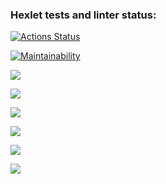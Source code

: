 ### Hexlet tests and linter status:
[![Actions Status](https://github.com/Zasovitsky/frontend-project-44/actions/workflows/hexlet-check.yml/badge.svg)](https://github.com/Zasovitsky/frontend-project-44/actions)

[![Maintainability](https://api.codeclimate.com/v1/badges/c9e99ecfadea849545d0/maintainability)](https://codeclimate.com/github/Zasovitsky/frontend-project-44/maintainability)

<a href="https://codeclimate.com/github/Zasovitsky/frontend-project-44/maintainability"><img src="https://api.codeclimate.com/v1/badges/c9e99ecfadea849545d0/maintainability" /></a>

<a href="https://asciinema.org/a/71ttpsWIZngOFefH6Xl5QGCdt" target="_blank"><img src="https://asciinema.org/a/71ttpsWIZngOFefH6Xl5QGCdt.svg" /></a>

<a href="https://asciinema.org/a/eM5VutVgI1DVeWFV9otXKYSxj" target="_blank"><img src="https://asciinema.org/a/eM5VutVgI1DVeWFV9otXKYSxj.svg" /></a>

<a href="https://asciinema.org/a/LQnM4w9EC0FttP40JpadmZn52" target="_blank"><img src="https://asciinema.org/a/LQnM4w9EC0FttP40JpadmZn52.svg" /></a>

<a href="https://asciinema.org/a/w6DK67j8rpDNpBjv2jjBrhWFm" target="_blank"><img src="https://asciinema.org/a/w6DK67j8rpDNpBjv2jjBrhWFm.svg" /></a>

<a href="https://asciinema.org/a/03AZcFx1QGvMoCeaPAGBxkU8u" target="_blank"><img src="https://asciinema.org/a/03AZcFx1QGvMoCeaPAGBxkU8u.svg" /></a>